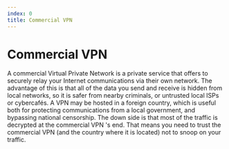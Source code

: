 ```yaml
---
index: 0
title: Commercial VPN
---
```

# Commercial VPN

A commercial Virtual Private Network is a private service that offers to securely relay your Internet communications via their own network. The advantage of this is that all of the data you send and receive is hidden from local networks, so it is safer from nearby criminals, or untrusted local ISPs or cybercafés. A VPN may be hosted in a foreign country, which is useful both for protecting communications from a local government, and bypassing national censorship. The down side is that most of the traffic is decrypted at the commercial VPN 's end. That means you need to trust the commercial VPN (and the country where it is located) not to snoop on your traffic.